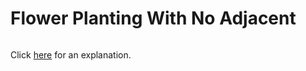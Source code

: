# Flower Planting With No Adjacent 

~~~java

~~~

Click [here](Explanation.md) for an explanation.


